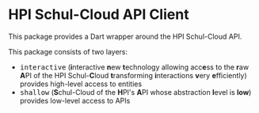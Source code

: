 # HPI Schul-Cloud API Client

This package provides a Dart wrapper around the HPI Schul-Cloud API.

This package consists of two layers:

* <kbd>interactive</kbd> (**i**nteractive **n**ew **t**echnology allowing acc**e**ss to the **r**aw **A**PI of the HPI Schul-**C**loud **t**ransforming **i**nteractions **v**ery **e**fficiently)  
  provides high-level access to entities
* <kbd>shallow</kbd> (**S**chul-Cloud of the **H**PI's **A**PI whose abstraction **l**evel is **low**)  
  provides low-level access to APIs
